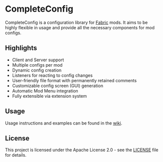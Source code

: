 # CompleteConfig
CompleteConfig is a configuration library for [Fabric](https://fabricmc.net/) mods. It aims to be highly flexible in
usage and provide all the necessary components for mod configs.

## Highlights
* Client and Server support
* Multiple configs per mod
* Dynamic config creation
* Listeners for reacting to config changes
* User-friendly file format with permanently retained comments
* Customizable config screen (GUI) generation
* Automatic Mod Menu integration
* Fully extensible via extension system

## Usage
Usage instructions and examples can be found in the [wiki](https://gitlab.com/Lortseam/completeconfig/-/wikis/home).

## License
This project is licensed under the Apache License 2.0 - see the [LICENSE](LICENSE) file for details.
